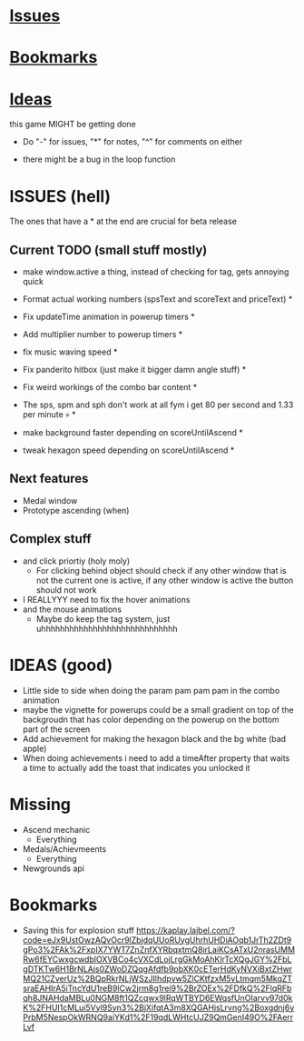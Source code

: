 # [Issues](#issues)
# [Bookmarks](#bookmarks)
# [Ideas](#ideas)

this game MIGHT be getting done

* Do "-" for issues, "*" for notes, "^" for comments on either

<!-- KAPLAY -->
- there might be a bug in the loop function

# ISSUES (hell)
The ones that have a * at the end are crucial for beta release
## Current TODO (small stuff mostly)
- make window.active a thing, instead of checking for tag, gets annoying quick

- Format actual working numbers (spsText and scoreText and priceText) * 

- Fix updateTime animation in powerup timers *
- Add multiplier number to powerup timers *

- fix music waving speed *
- Fix panderito hitbox (just make it bigger damn angle stuff) *
- Fix weird workings of the combo bar content *
- The sps, spm and sph don't work at all fym i get 80 per second and 1.33 per minute :skull: *
- make background faster depending on scoreUntilAscend *
- tweak hexagon speed depending on scoreUntilAscend *

## Next features
- Medal window
- Prototype ascending (when)

## Complex stuff
- and click priortiy (holy moly)
	* For clicking behind object should check if any other window that is not the current one is active, if any other window is active the button should not work
- I REALLYYY need to fix the hover animations
- and the mouse animations
	* Maybe do keep the tag system, just uhhhhhhhhhhhhhhhhhhhhhhhhhhhhh

# IDEAS (good)
- Little side to side when doing the param pam pam pam in the combo animation
- maybe the vignette for powerups could be a small gradient on top of the backgroudn that has color depending on the powerup on the bottom part of the screen
- Add achievement for making the hexagon black and the bg white (bad apple)
- When doing achievements i need to add a timeAfter property that waits a time to actually add the toast that indicates you unlocked it

# Missing
- Ascend mechanic
	* Everything
- Medals/Achievmeents
	* Everything
- Newgrounds api

# Bookmarks
- Saving this for explosion stuff
https://kaplay.lajbel.com/?code=eJx9UstOwzAQvOcr9lZbjdqUUoRUygUhrhUHDiAOqb1JrTh2ZDt9gPo3%2FAk%2FxpIX7YWT7ZnZnfXYRbqxtmQ8irLaiKCsATxU2nrasUMMRw6fEYCwxgcwdblOXVBCo4cVXCdLojLrgGkMoAhKlrTcXQgJGY%2FbLgDTKTw6H1BrNLAjs0ZWoDZQqgAfdfb9pbXK0cETerHdKyNVXiBxtZHwrMQ21CZverUz%2BQpRkrNLjWSzJIlhdpvw5ZlCKtfzxM5vLtmqm5MkqZTsraEAHIrA5iTncYdU1reB9ICw2jrm8g1rei9%2BrZOEx%2FDfkQ%2FlqRFbqh8JNAHdaMBLu0NGM8ft1QZcqwx9lRqWTBYD6EWqsfUnOIarvv97d0kK%2FHUI1cMLui5Vyl9Syn3%2BjXifqtA3m8XQGAHjsLrvng%2Boxgdnj6yPrbM5NespOkWRNQ9aiYKd1%2F19qdLWHtcUJZ9QmGenI49O%2FAerrLvf

